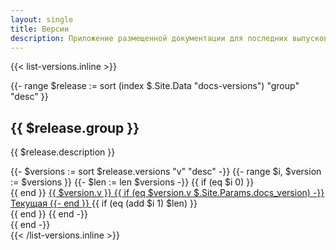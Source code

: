 ```yaml
---
layout: single
title: Версии
description: Приложение размещенной документации для последних выпусков Bootstrap, от v2 до v5.
---
```


{{< list-versions.inline >}}
<div class="row">
  {{- range $release := sort (index $.Site.Data "docs-versions") "group" "desc" }}
  <div class="col-md-6 col-lg-4 col-xl mb-4">
    <h2>{{ $release.group }}</h2>
    <p>{{ $release.description }}</p>
    {{- $versions := sort $release.versions "v" "desc" -}}
    {{- range $i, $version := $versions }}
      {{- $len := len $versions -}}
      {{ if (eq $i 0) }}<div class="list-group">{{ end }}
        <a class="list-group-item list-group-item-action py-2 text-primary{{ if (eq $version.v $.Site.Params.docs_version) }} d-flex justify-content-between align-items-center{{ end }}" href="{{ $release.baseurl }}/{{ $version.v }}/">
          {{ $version.v }}
          {{ if (eq $version.v $.Site.Params.docs_version) -}}
          <span class="badge badge-primary">Текущая</span>
          {{- end }}
        </a>
      {{ if (eq (add $i 1) $len) }}</div>{{ end }}
    {{ end -}}
  </div>
  {{ end -}}
</div>
{{< /list-versions.inline >}}
